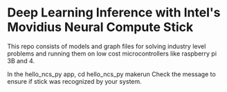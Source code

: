 # Deep Learning Inference with Intel's Movidius Neural Compute Stick
This repo consists of models and graph files for solving industry level problems and running them on low cost microcontrollers like raspberry pi 3B and 4.

In the hello_ncs_py app,
cd hello_ncs_py
makerun
Check the message to ensure if stick was recognized by your system.